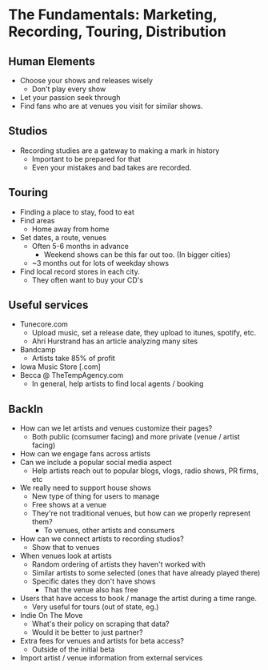 # The Fundamentals: Marketing, Recording, Touring, Distribution

## Human Elements

- Choose your shows and releases wisely
  - Don't play every show
- Let your passion seek through
- Find fans who are at venues you visit for similar shows.

## Studios

- Recording studies are a gateway to making a mark in history
  - Important to be prepared for that
  - Even your mistakes and bad takes are recorded.

## Touring

- Finding a place to stay, food to eat
- Find areas
  - Home away from home
- Set dates, a route, venues
  - Often 5-6 months in advance
    - Weekend shows can be this far out too. (In bigger cities)
  - ~3 months out for lots of weekday shows
- Find local record stores in each city.
  - They often want to buy your CD's

## Useful services

- Tunecore.com
  - Upload music, set a release date, they upload to itunes, spotify, etc.
  - Ahri Hurstrand has an article analyzing many sites
- Bandcamp
  - Artists take 85% of profit
- Iowa Music Store [.com]
- Becca @ TheTempAgency.com
  - In general, help artists to find local agents / booking

## Backln

- How can we let artists and venues customize their pages?
  - Both public (comsumer facing) and more private (venue / artist facing)
- How can we engage fans across artists
- Can we include a popular social media aspect
  - Help artists reach out to popular blogs, vlogs, radio shows, PR firms, etc
- We really need to support house shows
  - New type of thing for users to manage
  - Free shows at a venue
  - They're not traditional venues, but how can we properly represent them?
    - To venues, other artists and consumers
- How can we connect artists to recording studios?
  - Show that to venues
- When venues look at artists
  - Random ordering of artists they haven't worked with
  - Similar artists to some selected (ones that have already played there) 
  - Specific dates they don't have shows
    - That the venue also has free
- Users that have access to book / manage the artist during a time range.
  - Very useful for tours (out of state, eg.)
- Indie On The Move
  - What's their policy on scraping that data?
  - Would it be better to just partner?
- Extra fees for venues and artists for beta access?
  - Outside of the initial beta
- Import artist / venue information from external services
